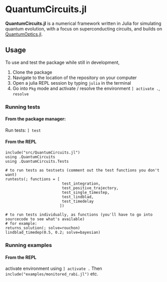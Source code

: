 # QuantumCircuits.jl

**QuantumCircuits.jl** is a numerical framework written in Julia for simulating quantum evolution, with a focus on superconducting circuits, and builds on [QuantumOptics.jl](https://github.com/qojulia/QuantumOptics.jl).

## Usage
To use and test the package while still in development,
1. Clone the package
2. Navigate to the location of the repository on your computer
3. Open a julia REPL session by typing `julia` in the terminal
4. Go into `Pkg` mode and activate / resolve the environment `] activate .`, `resolve`

### Running tests
#### From the package manager:
Run tests: `] test`

#### From the REPL
```
include("src/QuantumCircuits.jl")
using .QuantumCircuits
using .QuantumCircuits.Tests

# to run tests as testsets (comment out the test functions you don't want)
runtests(; functions = [
                         test_integration,
                         test_positive_trajectory,
                         test_single_timestep,
                         test_lindblad, 
                         test_timedelay
                        ])

# to run tests individually, as functions (you'll have to go into sourcecode to see what's available)
# for example:
returns_solution(; solve=rouchon)
lindblad_timedep(0.5, 0.2; solve=bayesian)
```

### Running examples
#### From the REPL
activate environment using `] activate .`
Then `include("examples/monitored_rabi.jl")` etc.
